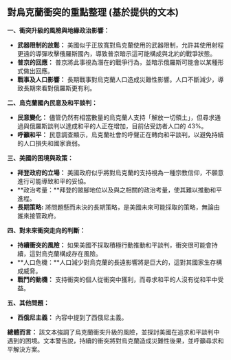 ## 對烏克蘭衝突的重點整理 (基於提供的文本)

**一、衝突升級的風險與地緣政治影響：**

*   **武器限制的放鬆：** 美國似乎正放寬對烏克蘭使用的武器限制，允許其使用射程更遠的導彈攻擊俄羅斯國內，導致普京暗示這可能構成與北約的戰爭狀態。
*   **普京的回應：** 普京將此事視為潛在的戰爭行為，並暗示俄羅斯可能會以某種形式做出回應。
*   **戰事及人口影響：** 長期戰事對烏克蘭人口造成災難性影響。人口不斷減少，導致長期來看對俄羅斯更有利。

**二、烏克蘭國內民意及和平談判：**

*   **民意變化：** 儘管仍然有相當數量的烏克蘭人支持「解放一切領土」，但尋求通過與俄羅斯談判以達成和平的人正在增加，目前佔受訪者人口的 43%。
*   **呼籲和平：** 民意調查顯示，烏克蘭社會的呼聲正在轉向和平談判，以避免持續的人口損失和國家衰弱。

**三、美國的困境與政策：**

*   **拜登政府的立場：** 美國政府似乎將對烏克蘭的支持視為一種宗教信仰，不願意進行可能導致和平的妥協。
*   **政治考量：**拜登的跛腳地位以及與之相關的政治考量，使其難以推動和平進程。
*   **長期策略:** 將問題懸而未決的長期策略，是美國未來可能採取的策略，無論由誰來接管政府。

**四、對未來衝突走向的判斷：**

*   **持續衝突的風險：** 如果美國不採取積極行動推動和平談判，衝突很可能會持續，這對烏克蘭構成存在風險。
*   **人口危機：**人口減少對烏克蘭的長遠影響將是巨大的，這對其國家生存構成威脅。
*   **戰鬥的動機：** 支持衝突的個人從衝突中獲利，而尋求和平的人沒有從和平中受益。

**五、其他問題：**

*   **西俄尼主義：** 內容中提到了西俄尼主義。

**總體而言：** 該文本強調了烏克蘭衝突升級的風險，並探討美國在追求和平談判中遇到的困境。文本警告說，持續的衝突將對烏克蘭造成災難性後果，並呼籲尋求和平解決方案。